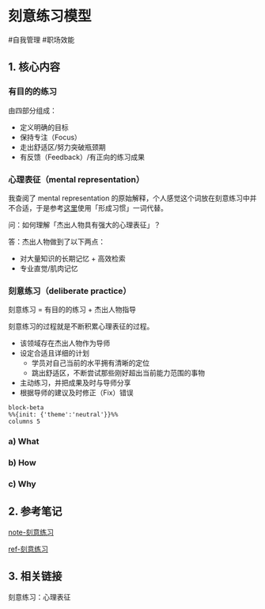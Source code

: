 # 刻意练习模型

#自我管理 #职场效能

## 1. 核心内容

### 有目的的练习

由四部分组成：

- 定义明确的目标
- 保持专注（Focus）
- 走出舒适区/努力突破瓶颈期
- 有反馈（Feedback）/有正向的练习成果

### 心理表征（mental representation）

我查阅了 mental representation 的原始解释，个人感觉这个词放在刻意练习中并不合适，于是参考[这里](https://www.bilibili.com/video/BV1qM4m197z2/?spm_id_from=333.337.search-card.all.click&vd_source=bfb2e50dad8e670124c382656b85473e)使用「形成习惯」一词代替。

问：如何理解「杰出人物具有强大的心理表征」？

答：杰出人物做到了以下两点：

- 对大量知识的长期记忆 + 高效检索
- 专业直觉/肌肉记忆

### 刻意练习（deliberate practice）

刻意练习 = 有目的的练习 + 杰出人物指导

刻意练习的过程就是不断积累心理表征的过程。

- 该领域存在杰出人物作为导师
- 设定合适且详细的计划
  - 学员对自己当前的水平拥有清晰的定位
  - 跳出舒适区，不断尝试那些刚好超出当前能力范围的事物
- 主动练习，并把成果及时与导师分享
- 根据导师的建议及时修正（Fix）错误


```mermaid
block-beta
%%{init: {'theme':'neutral'}}%%
columns 5

```

### a) What



### b) How


### c) Why



## 2. 参考笔记

[note-刻意练习](/docs/note-刻意练习.md)

[ref-刻意练习](/docs/ref-刻意练习.md)

## 3. 相关链接

刻意练习：心理表征
